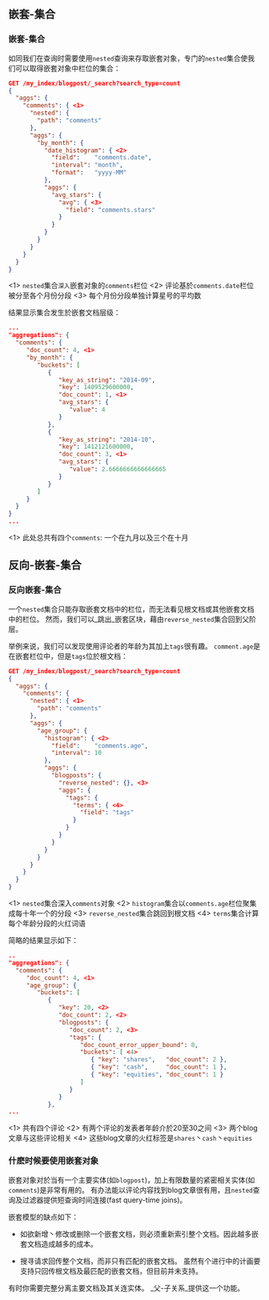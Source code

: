 ## 嵌套-集合
### 嵌套-集合

如同我们在查询时需要使用`nested`查询来存取嵌套对象，专门的`nested`集合使我们可以取得嵌套对象中栏位的集合：

```json
GET /my_index/blogpost/_search?search_type=count
{
  "aggs": {
    "comments": { <1>
      "nested": {
        "path": "comments"
      },
      "aggs": {
        "by_month": {
          "date_histogram": { <2>
            "field":    "comments.date",
            "interval": "month",
            "format":   "yyyy-MM"
          },
          "aggs": {
            "avg_stars": {
              "avg": { <3>
                "field": "comments.stars"
              }
            }
          }
        }
      }
    }
  }
}
```
<1> `nested`集合`深入`嵌套对象的`comments`栏位
<2> 评论基於`comments.date`栏位被分至各个月份分段
<3> 每个月份分段单独计算星号的平均数

结果显示集合发生於嵌套文档层级：

```json
...
"aggregations": {
  "comments": {
     "doc_count": 4, <1>
     "by_month": {
        "buckets": [
           {
              "key_as_string": "2014-09",
              "key": 1409529600000,
              "doc_count": 1, <1>
              "avg_stars": {
                 "value": 4
              }
           },
           {
              "key_as_string": "2014-10",
              "key": 1412121600000,
              "doc_count": 3, <1>
              "avg_stars": {
                 "value": 2.6666666666666665
              }
           }
        ]
     }
  }
}
...
```
<1> 此处总共有四个`comments`: 一个在九月以及三个在十月

## 反向-嵌套-集合
### 反向嵌套-集合

一个`nested`集合只能存取嵌套文档中的栏位，而无法看见根文档或其他嵌套文档中的栏位。
然而，我们可以_跳出_嵌套区块，藉由`reverse_nested`集合回到父阶层。

举例来说，我们可以发现使用评论者的年龄为其加上`tags`很有趣。
`comment.age`是在嵌套栏位中，但是`tags`位於根文档：

```json
GET /my_index/blogpost/_search?search_type=count
{
  "aggs": {
    "comments": {
      "nested": { <1>
        "path": "comments"
      },
      "aggs": {
        "age_group": {
          "histogram": { <2>
            "field":    "comments.age",
            "interval": 10
          },
          "aggs": {
            "blogposts": {
              "reverse_nested": {}, <3>
              "aggs": {
                "tags": {
                  "terms": { <4>
                    "field": "tags"
                  }
                }
              }
            }
          }
        }
      }
    }
  }
}
```
<1> `nested`集合深入`comments`对象
<2> `histogram`集合以`comments.age`栏位聚集成每十年一个的分段
<3> `reverse_nested`集合跳回到根文档
<4> `terms`集合计算每个年龄分段的火红词语

简略的结果显示如下：

```json
..
"aggregations": {
  "comments": {
     "doc_count": 4, <1>
     "age_group": {
        "buckets": [
           {
              "key": 20, <2>
              "doc_count": 2, <2>
              "blogposts": {
                 "doc_count": 2, <3>
                 "tags": {
                    "doc_count_error_upper_bound": 0,
                    "buckets": [ <4>
                       { "key": "shares",   "doc_count": 2 },
                       { "key": "cash",     "doc_count": 1 },
                       { "key": "equities", "doc_count": 1 }
                    ]
                 }
              }
           },
...
```
<1> 共有四个评论
<2> 有两个评论的发表者年龄介於20至30之间
<3> 两个blog文章与这些评论相关
<4> 这些blog文章的火红标签是`shares`丶`cash`丶`equities`

### 什麽时候要使用嵌套对象

嵌套对象对於当有一个主要实体(如`blogpost`)，加上有限数量的紧密相关实体(如`comments`)是非常有用的。
有办法能以评论内容找到blog文章很有用，且`nested`查询及过滤器提供短查询时间连接(fast query-time joins)。

嵌套模型的缺点如下：

* 如欲新增丶修改或删除一个嵌套文档，则必须重新索引整个文档。因此越多嵌套文档造成越多的成本。

* 搜寻请求回传整个文档，而非只有匹配的嵌套文档。 虽然有个进行中的计画要支持只回传根文档及最匹配的嵌套文档，但目前并未支持。

有时你需要完整分离主要文档及其关连实体。 _父-子关系_提供这一个功能。

